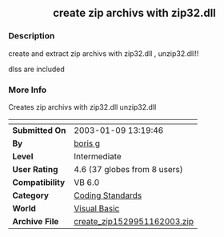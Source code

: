 ﻿<div align="center">

## create zip archivs with zip32\.dll


</div>

### Description

create and extract zip archivs with zip32.dll , unzip32.dll!!

dlss are included
 
### More Info
 
Creates zip archivs with zip32.dll unzip32.dll


<span>             |<span>
---                |---
**Submitted On**   |2003-01-09 13:19:46
**By**             |[boris g](https://github.com/Planet-Source-Code/PSCIndex/blob/master/ByAuthor/boris-g.md)
**Level**          |Intermediate
**User Rating**    |4.6 (37 globes from 8 users)
**Compatibility**  |VB 6\.0
**Category**       |[Coding Standards](https://github.com/Planet-Source-Code/PSCIndex/blob/master/ByCategory/coding-standards__1-43.md)
**World**          |[Visual Basic](https://github.com/Planet-Source-Code/PSCIndex/blob/master/ByWorld/visual-basic.md)
**Archive File**   |[create\_zip1529951162003\.zip](https://github.com/Planet-Source-Code/boris-g-create-zip-archivs-with-zip32-dll__1-42293/archive/master.zip)








